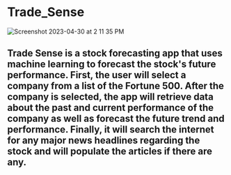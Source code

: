 # Trade_Sense

![Screenshot 2023-04-30 at 2 11 35 PM](https://user-images.githubusercontent.com/69867050/235369358-4f272d71-a3b4-4392-b4c4-72178ba84ed1.png)


## Trade Sense is a stock forecasting app that uses machine learning to forecast the stock's future performance. First, the user will select a company from a list of the Fortune 500. After the company is selected, the app will retrieve data about the past and current performance of the company as well as forecast the future trend and performance. Finally, it will search the internet for any major news headlines regarding the stock and will populate the articles if there are any. 
